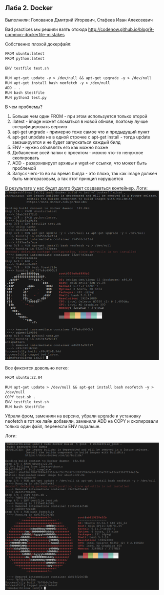 ## Лаба 2. Docker

Выполнили: Голованов Дмитрий Игоревич, Стафеев Иван Алексеевич

Bad practices мы решили взять отсюда http://codenow.github.io/blog/9-common-dockerfile-mistakes

Собственно плохой докерфайл:
```
FROM ubuntu:latest
FROM python:latest

ENV testfile test.sh

RUN apt-get update -y > /dev/null && apt-get upgrade -y > /dev/null
RUN apt-get install bash neofetch -y > /dev/null
ADD . .
RUN bash $testfile
RUN python3 test.py

```

В чем проблемы? 
1. Больше чем один FROM - при этом используется только второй
2. :latest - image может сломаться в новой обнове, поэтому лучше специфицировать версию
3. apt-get ungrade - примерно тоже самое что и предыдущий пункт
4. apt-get unpdate не в одной строчке с apt-get install - тогда update закэшируется и не будет запускаться каждый билд
5. ENV - нужно объявлять его как можно позже
6. Добавление всей папки с проектом - можно что-то ненужное скопировать
7. ADD - разархивирует архивы и wget-ит ссылки, что может быть проблемой
7. Запуск чего-то во во время билда - это плохо, так как image должен быть многоразовым, а так этот принцип нарушается

В результате у нас будет долго будет создаваться контейнер.
Логи: 
![bad_run.png](../img/bad_run.png)

Все фиксится довольно легко:
```
FROM ubuntu:22.04

RUN apt-get update > /dev/null && apt-get install bash neofetch -y > /dev/null
COPY test.sh .
ENV testfile test.sh
RUN bash $testfile
```

Убрали фром, заменили на версию, убрали upgrade и установку neofetch в тот же лайн добавили, заменили ADD на COPY и скопировали только один файл, перенесли ENV подальше.

Логи:

![good_run.png](../img/good_run.png)